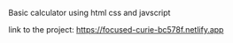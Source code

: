 Basic calculator using html css and javscript 

link to the project:
https://focused-curie-bc578f.netlify.app
